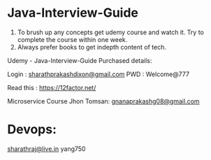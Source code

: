 # Java-Interview-Guide

1. To brush up any concepts get udemy course and watch it. Try to complete the course within one week.
2. Always prefer books to get indepth content of tech.


Udemy - Java-Interview-Guide Purchased details:

Login : sharathprakashdixon@gmail.com
PWD :   Welcome@777

Read this :  https://12factor.net/


Microservice Course Jhon Tomsan:
gnanaprakashg08@gmail.com

Devops:
=======
sharathraj@live.in
yang750


